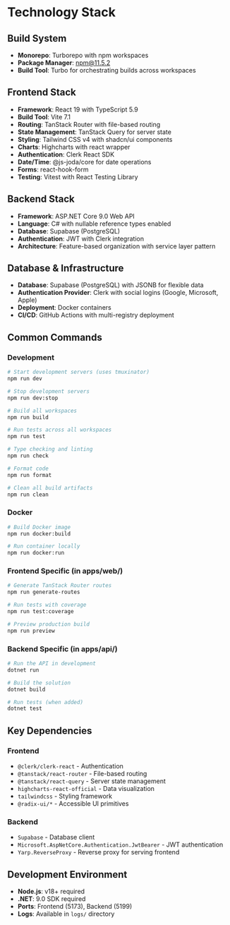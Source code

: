 # Technology Stack

## Build System

- **Monorepo**: Turborepo with npm workspaces
- **Package Manager**: npm@11.5.2
- **Build Tool**: Turbo for orchestrating builds across workspaces

## Frontend Stack

- **Framework**: React 19 with TypeScript 5.9
- **Build Tool**: Vite 7.1
- **Routing**: TanStack Router with file-based routing
- **State Management**: TanStack Query for server state
- **Styling**: Tailwind CSS v4 with shadcn/ui components
- **Charts**: Highcharts with react wrapper
- **Authentication**: Clerk React SDK
- **Date/Time**: @js-joda/core for date operations
- **Forms**: react-hook-form
- **Testing**: Vitest with React Testing Library

## Backend Stack

- **Framework**: ASP.NET Core 9.0 Web API
- **Language**: C# with nullable reference types enabled
- **Database**: Supabase (PostgreSQL)
- **Authentication**: JWT with Clerk integration
- **Architecture**: Feature-based organization with service layer pattern

## Database & Infrastructure

- **Database**: Supabase (PostgreSQL) with JSONB for flexible data
- **Authentication Provider**: Clerk with social logins (Google, Microsoft, Apple)
- **Deployment**: Docker containers
- **CI/CD**: GitHub Actions with multi-registry deployment

## Common Commands

### Development

```bash
# Start development servers (uses tmuxinator)
npm run dev

# Stop development servers
npm run dev:stop

# Build all workspaces
npm run build

# Run tests across all workspaces
npm run test

# Type checking and linting
npm run check

# Format code
npm run format

# Clean all build artifacts
npm run clean
```

### Docker

```bash
# Build Docker image
npm run docker:build

# Run container locally
npm run docker:run
```

### Frontend Specific (in apps/web/)

```bash
# Generate TanStack Router routes
npm run generate-routes

# Run tests with coverage
npm run test:coverage

# Preview production build
npm run preview
```

### Backend Specific (in apps/api/)

```bash
# Run the API in development
dotnet run

# Build the solution
dotnet build

# Run tests (when added)
dotnet test
```

## Key Dependencies

### Frontend

- `@clerk/clerk-react` - Authentication
- `@tanstack/react-router` - File-based routing
- `@tanstack/react-query` - Server state management
- `highcharts-react-official` - Data visualization
- `tailwindcss` - Styling framework
- `@radix-ui/*` - Accessible UI primitives

### Backend

- `Supabase` - Database client
- `Microsoft.AspNetCore.Authentication.JwtBearer` - JWT authentication
- `Yarp.ReverseProxy` - Reverse proxy for serving frontend

## Development Environment

- **Node.js**: v18+ required
- **.NET**: 9.0 SDK required
- **Ports**: Frontend (5173), Backend (5199)
- **Logs**: Available in `logs/` directory
